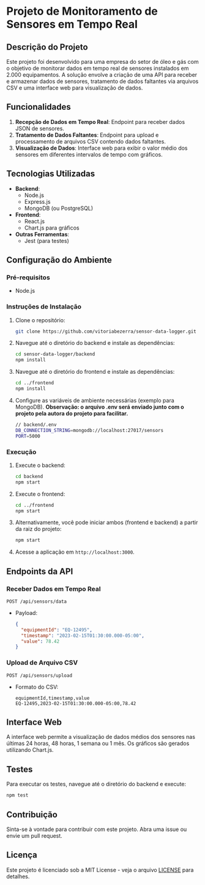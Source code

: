 # Projeto de Monitoramento de Sensores em Tempo Real

## Descrição do Projeto

Este projeto foi desenvolvido para uma empresa do setor de óleo e gás com o objetivo de monitorar dados em tempo real de sensores instalados em 2.000 equipamentos. A solução envolve a criação de uma API para receber e armazenar dados de sensores, tratamento de dados faltantes via arquivos CSV e uma interface web para visualização de dados.

## Funcionalidades

1. **Recepção de Dados em Tempo Real**: Endpoint para receber dados JSON de sensores.
2. **Tratamento de Dados Faltantes**: Endpoint para upload e processamento de arquivos CSV contendo dados faltantes.
3. **Visualização de Dados**: Interface web para exibir o valor médio dos sensores em diferentes intervalos de tempo com gráficos.

## Tecnologias Utilizadas

- **Backend**:
  - Node.js
  - Express.js
  - MongoDB (ou PostgreSQL)
- **Frontend**:
  - React.js
  - Chart.js para gráficos
- **Outras Ferramentas**:
  - Jest (para testes)

## Configuração do Ambiente

### Pré-requisitos

- Node.js

### Instruções de Instalação

1. Clone o repositório:

   ```bash
   git clone https://github.com/vitoriabezerra/sensor-data-logger.git
   ```

2. Navegue até o diretório do backend e instale as dependências:

   ```bash
   cd sensor-data-logger/backend
   npm install
   ```

3. Navegue até o diretório do frontend e instale as dependências:

   ```bash
   cd ../frontend
   npm install
   ```

4. Configure as variáveis de ambiente necessárias (exemplo para MongoDB). **Observação: o arquivo .env será enviado junto com o projeto pela autora do projeto para facilitar.**

   ```bash
   // backend/.env
   DB_CONNECTION_STRING=mongodb://localhost:27017/sensors
   PORT=5000
   ```

### Execução

1. Execute o backend:

   ```bash
   cd backend
   npm start
   ```

2. Execute o frontend:

   ```bash
   cd ../frontend
   npm start
   ```

3. Alternativamente, você pode iniciar ambos (frontend e backend) a partir da raiz do projeto:

   ```bash
   npm start
   ```

4. Acesse a aplicação em `http://localhost:3000`.

## Endpoints da API

### Receber Dados em Tempo Real

```http
POST /api/sensors/data
```

- Payload:
  ```json
  {
    "equipmentId": "EQ-12495",
    "timestamp": "2023-02-15T01:30:00.000-05:00",
    "value": 78.42
  }
  ```

### Upload de Arquivo CSV

```http
POST /api/sensors/upload
```

- Formato do CSV:
  ```
  equipmentId,timestamp,value
  EQ-12495,2023-02-15T01:30:00.000-05:00,78.42
  ```

## Interface Web

A interface web permite a visualização de dados médios dos sensores nas últimas 24 horas, 48 horas, 1 semana ou 1 mês. Os gráficos são gerados utilizando Chart.js.

## Testes

Para executar os testes, navegue até o diretório do backend e execute:

```bash
npm test
```

## Contribuição

Sinta-se à vontade para contribuir com este projeto. Abra uma issue ou envie um pull request.

## Licença

Este projeto é licenciado sob a MIT License - veja o arquivo [LICENSE](LICENSE) para detalhes.
